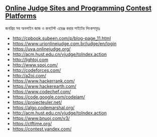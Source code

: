 ﻿[Online Judge Sites and Programming Contest Platforms](https://www.facebook.com/groups/bengaliprogramming/)
--------------------------------------

জনপ্রিয় সব অনলাইন জাজ ও কনটেস্ট এরেঞ্জ করার সাইটের লিংকসমূহঃ 

* http://cpbook.subeen.com/p/blog-page_11.html
* https://www.urionlinejudge.com.br/judge/en/login
* https://uva.onlinejudge.org/
* http://acm.hust.edu.cn/vjudge/toIndex.action
* http://lightoj.com
* http://www.spoj.com/
* http://codeforces.com/
* http://a2oj.com/
* https://www.hackerrank.com/
* https://www.hackerearth.com/
* https://www.codechef.com/
* https://code.google.com/codejam/
* https://projecteuler.net/
* https://algo.codemarshal.org/
* http://acm.hust.edu.cn/vjudge/toIndex.action
* https://www.bnuoj.com/v3/
* https://ctftime.org/
* https://contest.yandex.com/
